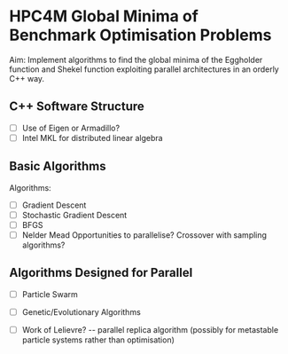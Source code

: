# HPC4M Global Minima of Benchmark Optimisation Problems

Aim: Implement algorithms to find the global minima of the Eggholder function and Shekel function exploiting parallel architectures in an orderly C++ way.

## C++ Software Structure 
- [ ]  Use of Eigen or Armadillo?
- [ ] Intel MKL for distributed linear algebra  

## Basic Algorithms
Algorithms:
- [ ] Gradient Descent
- [ ] Stochastic Gradient Descent
- [ ] BFGS 
- [ ] Nelder Mead
Opportunities to parallelise?
Crossover with sampling algorithms?

## Algorithms Designed for Parallel
- [ ] Particle Swarm 
- [ ] Genetic/Evolutionary Algorithms
- [ ] Work of Lelievre? -- parallel replica algorithm (possibly for metastable particle systems rather than optimisation)

